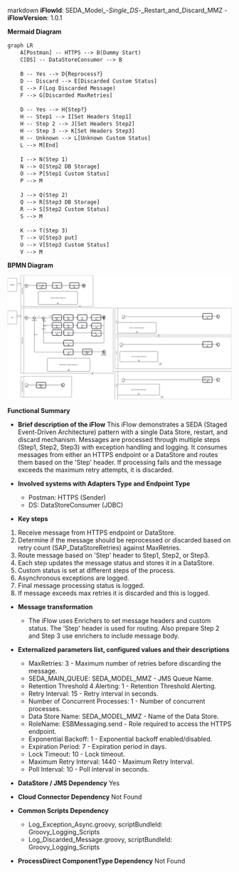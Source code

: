 markdown
**iFlowId**: SEDA_Model_-_Single_DS_-_Restart_and_Discard_MMZ - **iFlowVersion**: 1.0.1

**Mermaid Diagram**
```mermaid
graph LR
    A[Postman] -- HTTPS --> B(Dummy Start)
    C[DS] -- DataStoreConsumer --> B

    B -- Yes --> D{Reprocess?}
    D -- Discard --> E[Discarded Custom Status]
    E --> F(Log Discarded Message)
    F --> G[Discarded MaxRetries]

    D -- Yes --> H{Step?}
    H -- Step1 --> I[Set Headers Step1]
    H -- Step 2 --> J[Set Headers Step2]
    H -- Step 3 --> K[Set Headers Step3]
    H -- Unknown --> L[Unknown Custom Status]
    L --> M[End]

    I --> N(Step 1)
    N --> O[Step2 DB Storage]
    O --> P[Step1 Custom Status]
    P --> M

    J --> Q(Step 2)
    Q --> R[Step3 DB Storage]
    R --> S[Step2 Custom Status]
    S --> M

    K --> T(Step 3)
    T --> U[Step3 put]
    U --> V[Step3 Custom Status]
    V --> M
```
**BPMN Diagram**

![BPMN Diagram](./SEDA_Model_-_Single_DS_-_Restart_and_Discard_MMZ-1.0.1.png "BPMN Diagram")

**Functional Summary**
- **Brief description of the iFlow**
  This iFlow demonstrates a SEDA (Staged Event-Driven Architecture) pattern with a single Data Store, restart, and discard mechanism. Messages are processed through multiple steps (Step1, Step2, Step3) with exception handling and logging. It consumes messages from either an HTTPS endpoint or a DataStore and routes them based on the 'Step' header. If processing fails and the message exceeds the maximum retry attempts, it is discarded.

- **Involved systems with Adapters Type and Endpoint Type**
  - Postman: HTTPS (Sender)
  - DS: DataStoreConsumer (JDBC)

- **Key steps**
 1. Receive message from HTTPS endpoint or DataStore.
 2. Determine if the message should be reprocessed or discarded based on retry count (SAP_DataStoreRetries) against MaxRetries.
 3. Route message based on 'Step' header to Step1, Step2, or Step3.
 4. Each step updates the message status and stores it in a DataStore.
 5. Custom status is set at different steps of the process.
 6. Asynchronous exceptions are logged.
 7. Final message processing status is logged.
 8. If message exceeds max retries it is discarded and this is logged.

- **Message transformation**
  - The iFlow uses Enrichers to set message headers and custom status. The 'Step' header is used for routing. Also prepare Step 2 and Step 3 use enrichers to include message body.

- **Externalized parameters list, configured values and their descriptions**
  - MaxRetries: 3 - Maximum number of retries before discarding the message.
  - SEDA_MAIN_QUEUE: SEDA_MODEL_MMZ - JMS Queue Name.
  - Retention Threshold 4 Alerting: 1 - Retention Threshold Alerting.
  - Retry Interval: 15 - Retry interval in seconds.
  - Number of Concurrent Processes: 1 - Number of concurrent processes.
  - Data Store Name: SEDA_MODEL_MMZ - Name of the Data Store.
  - RoleName: ESBMessaging.send - Role required to access the HTTPS endpoint.
  - Exponential Backoff: 1 - Exponential backoff enabled/disabled.
  - Expiration Period: 7 - Expiration period in days.
  - Lock Timeout: 10 - Lock timeout.
  - Maximum Retry Interval: 1440 - Maximum Retry Interval.
  - Poll Interval: 10 - Poll interval in seconds.

- **DataStore / JMS Dependency**
  Yes

- **Cloud Connector Dependency**
  Not Found

- **Common Scripts Dependency**
  - Log_Exception_Async.groovy, scriptBundleId: Groovy_Logging_Scripts
  - Log_Discarded_Message.groovy, scriptBundleId: Groovy_Logging_Scripts

- **ProcessDirect ComponentType Dependency**
  Not Found